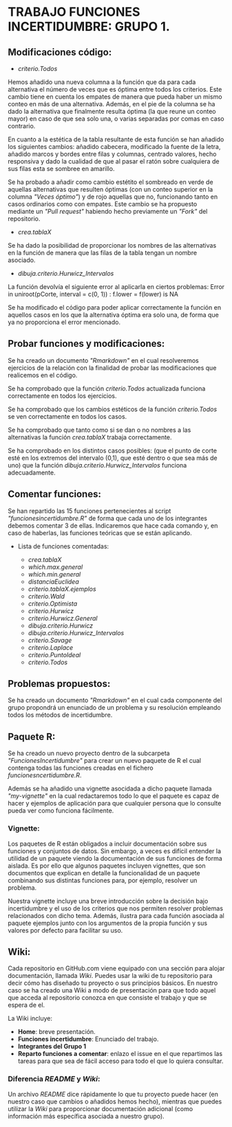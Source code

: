 # TRABAJO FUNCIONES INCERTIDUMBRE: GRUPO 1.
 
## Modificaciones código:
 
 * *criterio.Todos*
 
Hemos añadido una nueva columna a la función que da para cada alternativa el número de veces que es óptima entre todos los criterios. Este cambio tiene en cuenta los
empates de manera que pueda haber un mismo conteo en más de una alternativa.
Además, en el pie de la columna se ha dado la alternativa que finalmente resulta óptima (la que reune un conteo mayor) en caso de que sea solo una, o varias separadas
por comas en caso contrario.

En cuanto a la estética de la tabla resultante de esta función se han añadido los siguientes cambios: añadido cabecera, modificado la fuente de la letra, añadido marcos y bordes entre filas y columnas, centrado valores, hecho responsiva y dado la cualidad de que al pasar el ratón sobre cualquiera de sus filas esta se sombree en amarillo.

Se ha probado a añadir como cambio estétito el sombreado en verde de aquellas alternativas que resulten óptimas (con un conteo superior en la columna _"Veces óptimo"_)
y de rojo aquellas que no, funcionando tanto en casos ordinarios como con empates. Este cambio se ha propuesto mediante un _"Pull request"_ habiendo hecho previamente un _"Fork"_ del repositorio.

  * *crea.tablaX*
  
 Se ha dado la posibilidad de proporcionar los nombres de las alternativas en la función de manera que las filas de la tabla tengan un nombre asociado.
 
 * *dibuja.criterio.Hurwicz_Intervalos*
 
 La función devolvía el siguiente error al aplicarla en ciertos problemas:
 Error in uniroot(pCorte, interval = c(0, 1)) : f.lower = f(lower) is NA
 
 Se ha modificado el código para poder aplicar correctamente la función en
 aquellos casos en los que la alternativa óptima era solo una, de forma que ya
 no proporciona el error mencionado.
 
 ## Probar funciones y modificaciones:
 
 Se ha creado un documento *"Rmarkdown"* en el cual resolveremos ejercicios de la relación con la finalidad de probar las modificaciones que realicemos en el código.
 
 Se ha comprobado que la función _criterio.Todos_ actualizada funciona correctamente en todos los ejercicios.
 
 Se ha comprobado que los cambios estéticos de la función _criterio.Todos_ se ven correctamente en todos los casos.

 Se ha comprobado que tanto como si se dan o no nombres a las alternativas la función _crea.tablaX_ trabaja correctamente.
 
 Se ha comprobado en los distintos casos posibles: (que el punto de corte esté en los extremos del intervalo (0,1), que esté dentro o que sea más de uno) que la función _dibuja.criterio.Hurwicz_Intervalos_ funciona adecuadamente.
  
## Comentar funciones:
 
Se han repartido las 15 funciones pertenecientes al script *"funcionesincertidumbre.R"* de forma que cada uno de los integrantes debemos comentar 3 de ellas. Indicaremos que hace cada comando y, en caso de haberlas, las funciones teóricas que se están aplicando.

* Lista de funciones comentadas:

  - _crea.tablaX_
  - _which.max.general_
  - _which.min.general_
  - _distanciaEuclidea_
  - _criterio.tablaX.ejemplos_
  - _criterio.Wald_
  - _criterio.Optimista_
  - _criterio.Hurwicz_
  - _criterio.Hurwicz.General_
  - _dibuja.criterio.Hurwicz_
  - _dibuja.criterio.Hurwicz_Intervalos_
  - _criterio.Savage_
  - _criterio.Laplace_
  - _criterio.PuntoIdeal_
  - _criterio.Todos_
  
## Problemas propuestos:
 
Se ha creado un documento *"Rmarkdown"* en el cual cada componente del grupo propondrá un enunciado de un problema y su
resolución empleando todos los métodos de incertidumbre.

## Paquete R:

Se ha creado un nuevo proyecto dentro de la subcarpeta _"FuncionesIncertidumbre"_ para crear un nuevo paquete de R el cual contenga todas las funciones creadas en el 
fichero _funcionesncertidumbre.R_.

Además se ha añadido una vignette asocidada a dicho paquete llamada _"my-vignette"_ en la cual redactaremos todo lo que el paquete es capaz de hacer y ejemplos de aplicación para que cualquier persona que lo consulte pueda ver como funciona fácilmente.

### Vignette:

Los paquetes de R están obligados a incluir documentación sobre sus funciones y conjuntos de datos. Sin embargo, a veces es difícil entender la utilidad de un paquete viendo la documentación de sus funciones de forma aislada. Es por ello que algunos paquetes incluyen vignettes, que son documentos que explican en detalle la funcionalidad de un paquete combinando sus distintas funciones para, por ejemplo, resolver un problema. 

Nuestra vignette incluye una breve introducción sobre la decisión bajo incertidumbre y el uso de los criterios que nos permiten resolver problemas relacionados con 
dicho tema. Además, ilustra para cada función asociada al paquete ejemplos junto con los argumentos de la propia función y sus valores por defecto para facilitar su
uso.

## Wiki:

Cada repositorio en GitHub.com viene equipado con una sección para alojar documentación, llamada _Wiki_. Puedes usar la wiki de tu repositorio para decir cómo has 
diseñado tu proyecto o sus principios básicos. En nuestro caso se ha creado una Wiki a modo de presentación para que todo aquel que acceda al repositorio conozca
en que consiste el trabajo y que se espera de el. 

La Wiki incluye:
* **Home**: breve presentación.
* **Funciones incertidumbre**: Enunciado del trabajo.
* **Integrantes del Grupo 1**
* **Reparto funciones a comentar**: enlazo el issue en el que repartimos las tareas para que sea de fácil acceso para todo el que lo quiera consultar.

### Diferencia _README_ y _Wiki_:

Un archivo _README_ dice rápidamente lo que tu proyecto puede hacer (en nuestro caso que cambios o añadidos hemos hecho), mientras que puedes utilizar la _Wiki_ para 
proporcionar documentación adicional (como información más específica asociada a nuestro grupo).


